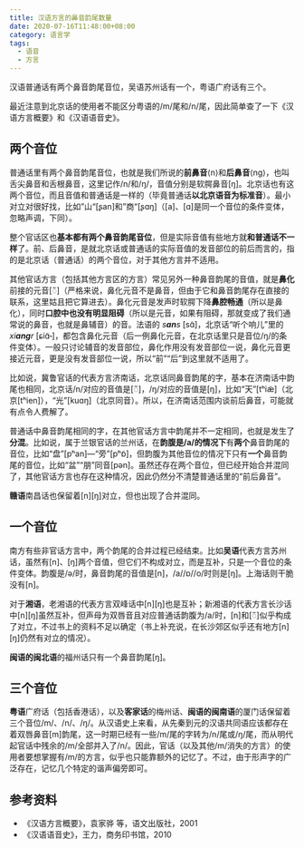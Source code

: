 ```yaml
---
title: 汉语方言的鼻音韵尾数量
date: 2020-07-16T11:48:00+08:00
category: 语言学
tags:
  - 语音
  - 方言
---
```


汉语普通话有两个鼻音韵尾音位，吴语苏州话有一个，粤语广府话有三个。

<!-- more -->

最近注意到北京话的使用者不能区分粤语的/m/尾和/n/尾，因此简单查了一下《汉语方言概要》和《汉语语音史》。

## 两个音位

普通话里有两个鼻音韵尾音位，也就是我们所说的**前鼻音**⟨n⟩和**后鼻音**⟨ng⟩，也叫舌尖鼻音和舌根鼻音，这里记作/n/和/ŋ/，音值分别是软腭鼻音[ŋ]。北京话也有这两个音位，而且音值和普通话是一样的（毕竟普通话**以北京语音为标准音**）。最小对立对很好找，比如”山“[ʂan]和”商“[ʂɑŋ]（[a]、[ɑ]是同一个音位的条件变体，忽略声调，下同）。

整个官话区也**基本都有两个鼻音韵尾音位**，但是实际音值有些地方就**和普通话不一样**了。前、后鼻音，是就北京话或普通话的实际音值的发音部位的前后而言的，指的是北京话（普通话）的两个音位，对于其他方言并不适用。

其他官话方言（包括其他方言区的方言）常见另外一种鼻音韵尾的音值，就是**鼻化**前接的元音[◌̃]（严格来说，鼻化元音不是鼻音，但由于它和鼻音韵尾存在直接的联系，这里姑且把它算进去）。鼻化元音是发声时软腭下降**鼻腔畅通**（所以是鼻化），同时**口腔中也没有明显阻碍**（所以是元音，如果有阻碍，那就变成了我们通常说的鼻音，也就是鼻辅音）的音。法语的 _s**an**s_ [sɑ̃]，北京话“听个响儿”里的 _xi**ang**r_ [ɕiɑ̃˞]，都包含鼻化元音（后一例鼻化元音，在北京话里只是音位/ŋ/的条件变体）。一般只讨论辅音的发音部位，鼻化作用没有发音部位一说，鼻化元音更接近元音，更是没有发音部位一说，所以“前”“后”到这里就不适用了。

比如说，冀鲁官话的代表方言济南话，北京话同鼻音韵尾的字，基本在济南话中韵尾也相同，北京话/n/对应的音值是[◌̃]，/ŋ/对应的音值是[ŋ]，比如“天”[tʰiæ̃]（北京[tʰien]），“光”[kuɑŋ]（北京同音）。所以，在济南话范围内谈前后鼻音，可能就有点令人费解了。

普通话中鼻音韵尾相同的字，在其他官话方言中韵尾并不一定相同，也就是发生了**分混**。比如说，属于兰银官话的兰州话，在**韵腹是/a/的情况下**有**两个**鼻音韵尾的音位，比如“盘”[pʰan]—“旁”[pʰɒ̃]，但韵腹为其他音位的情况下只有**一个**鼻音韵尾的音位，比如“盆”“朋”同音[pən]。虽然还存在两个音位，但已经开始合并混同了，其他官话方言也存在这种情况，因此仍然分不清楚普通话里的“前后鼻音”。

**赣语**南昌话也保留着[n]\[ŋ]对立，但也出现了合并混同。

## 一个音位

南方有些非官话方言中，两个韵尾的合并过程已经结束。比如**吴语**代表方言苏州话，虽然有[n]、[ŋ]两个音值，但它们不构成对立，而是互补，只是一个音位的条件变体。韵腹是/ə/时，鼻音韵尾的音值是[n]，/a//ɒ//o/时则是[ŋ]。上海话则干脆没有[n]。

对于**湘语**，老湘语的代表方言双峰话中[n]\[ŋ]也是互补；新湘语的代表方言长沙话中[n]\[ŋ]虽然互补，但声母为双唇音且对应普通话韵腹为/a/时，[n]和[◌̃]似乎构成了对立，不过书上的资料不足以确定（书上补充说，在长沙郊区似乎还有地方[n]\[ŋ]仍然有对立的情况）。

**闽语的闽北语**的福州话只有一个鼻音韵尾[ŋ]。

## 三个音位

**粤语**广府话（包括香港话），以及**客家话**的梅州话、**闽语的闽南语**的厦门话保留着三个音位/m/、/n/、/ŋ/。从汉语史上来看，从先秦到元的汉语共同语应该都存在着双唇鼻音[m]韵尾，这一时期已经有一些/m/尾的字转为/n/尾或/ŋ/尾，而从明代起官话中残余的/m/全部并入了/n/。因此，官话（以及其他/m/消失的方言）的使用者要想掌握有/m/的方言，似乎也只能靠额外的记忆了。不过，由于形声字的广泛存在，记忆几个特定的谐声偏旁即可。

## 参考资料

- 《汉语方言概要》，袁家骅 等，语文出版社，2001
- 《汉语语音史》，王力，商务印书馆，2010
